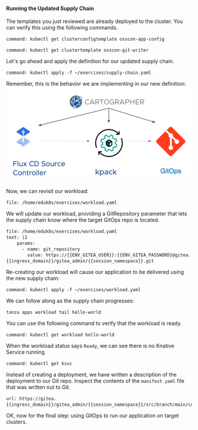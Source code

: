 #### Running the Updated Supply Chain

The templates you just reviewed are already deployed to the cluster.
You can verify this using the following commands.

```terminal:execute
command: kubectl get clusterconfigtemplate osscon-app-config
```

```terminal:execute
command: kubectl get clustertemplate osscon-git-writer 
```

Let's go ahead and apply the definition for our updated supply chain.

```terminal:execute
command: kubectl apply -f ~/exercises/supply-chain.yaml
```

Remember, this is the behavior we are implementing in our new definition:
![Cartographer GitOps](images/cartographer-gitops.png)

Now, we can revisit our workload:

```editor:open-file
file: /home/eduk8s/exercises/workload.yaml
```

We will update our workload, providing a GitRepository parameter that lets the supply chain know where the target GitOps repo is located.

```editor:append-lines-to-file
file: /home/eduk8s/exercises/workload.yaml
text: |2
    params:
      - name: git_repository
        value: https://{{ENV_GITEA_USER}}:{{ENV_GITEA_PASSWORD}@gitea.{{ingress_domain}}/gitea_admin/{{session_namespace}}.git
```

Re-creating our workload will cause our application to be delivered using the new supply chain:

```terminal:execute
command: kubectl apply -f ~/exercises/workload.yaml
```

We can follow along as the supply chain progresses:
```execute-2
tanzu apps workload tail hello-world
```

You can use the following command to verify that the workload is ready.
```terminal:execute
command: kubectl get workload hello-world
```

When the workload status says `Ready`, we can see there is no Knative Service running

```terminal:execute
command: kubectl get ksvc
```

Instead of creating a deployment, we have written a description of the deployment to our Git repo. Inspect the contents of the `manifest.yaml` file that was written out to Git.

```dashboard:open-url
url: https://gitea.{{ingress_domain}}/gitea_admin/{{session_namespace}}/src/branch/main/config
```

OK, now for the final step: using GitOps to run our application on target clusters.